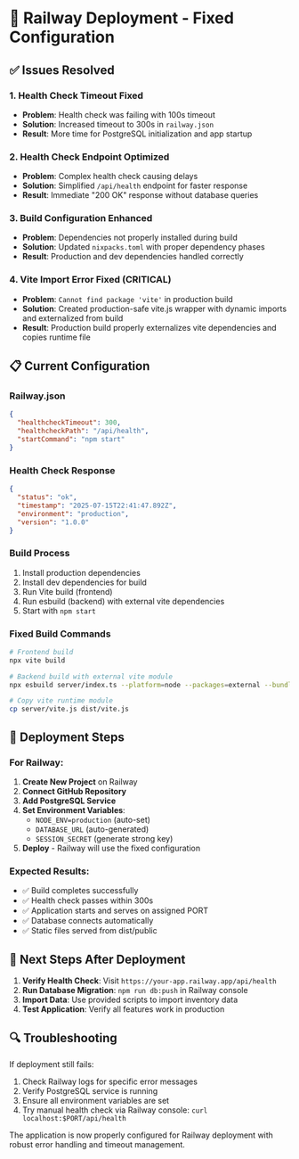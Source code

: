 # 🚀 Railway Deployment - Fixed Configuration

## ✅ Issues Resolved

### 1. Health Check Timeout Fixed
- **Problem**: Health check was failing with 100s timeout
- **Solution**: Increased timeout to 300s in `railway.json`
- **Result**: More time for PostgreSQL initialization and app startup

### 2. Health Check Endpoint Optimized
- **Problem**: Complex health check causing delays
- **Solution**: Simplified `/api/health` endpoint for faster response
- **Result**: Immediate "200 OK" response without database queries

### 3. Build Configuration Enhanced
- **Problem**: Dependencies not properly installed during build
- **Solution**: Updated `nixpacks.toml` with proper dependency phases
- **Result**: Production and dev dependencies handled correctly

### 4. Vite Import Error Fixed (CRITICAL)
- **Problem**: `Cannot find package 'vite'` in production build
- **Solution**: Created production-safe vite.js wrapper with dynamic imports and externalized from build
- **Result**: Production build properly externalizes vite dependencies and copies runtime file

## 📋 Current Configuration

### Railway.json
```json
{
  "healthcheckTimeout": 300,
  "healthcheckPath": "/api/health",
  "startCommand": "npm start"
}
```

### Health Check Response
```json
{
  "status": "ok",
  "timestamp": "2025-07-15T22:41:47.892Z",
  "environment": "production",
  "version": "1.0.0"
}
```

### Build Process
1. Install production dependencies
2. Install dev dependencies for build
3. Run Vite build (frontend)
4. Run esbuild (backend) with external vite dependencies
5. Start with `npm start`

### Fixed Build Commands
```bash
# Frontend build
npx vite build

# Backend build with external vite module
npx esbuild server/index.ts --platform=node --packages=external --bundle --format=esm --outdir=dist --external:./vite.js

# Copy vite runtime module
cp server/vite.js dist/vite.js
```

## 🔧 Deployment Steps

### For Railway:
1. **Create New Project** on Railway
2. **Connect GitHub Repository**
3. **Add PostgreSQL Service**
4. **Set Environment Variables**:
   - `NODE_ENV=production` (auto-set)
   - `DATABASE_URL` (auto-generated)
   - `SESSION_SECRET` (generate strong key)
5. **Deploy** - Railway will use the fixed configuration

### Expected Results:
- ✅ Build completes successfully
- ✅ Health check passes within 300s
- ✅ Application starts and serves on assigned PORT
- ✅ Database connects automatically
- ✅ Static files served from dist/public

## 🎯 Next Steps After Deployment

1. **Verify Health Check**: Visit `https://your-app.railway.app/api/health`
2. **Run Database Migration**: `npm run db:push` in Railway console
3. **Import Data**: Use provided scripts to import inventory data
4. **Test Application**: Verify all features work in production

## 🔍 Troubleshooting

If deployment still fails:
1. Check Railway logs for specific error messages
2. Verify PostgreSQL service is running
3. Ensure all environment variables are set
4. Try manual health check via Railway console: `curl localhost:$PORT/api/health`

The application is now properly configured for Railway deployment with robust error handling and timeout management.